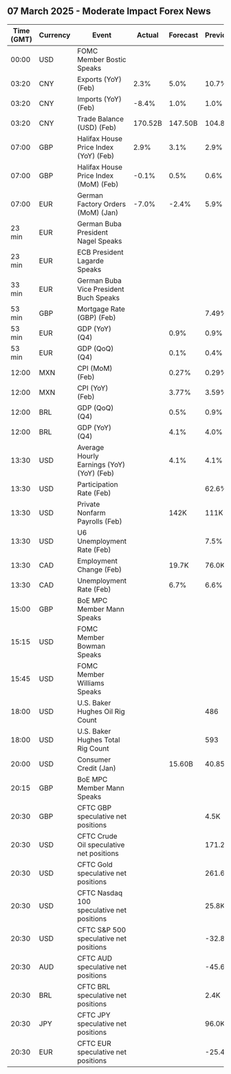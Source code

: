 ## 07 March 2025 - Moderate Impact Forex News

| Time (GMT) | Currency | Event | Actual | Forecast | Previous |
|------|----------|-------|--------|----------|----------|
| 00:00 | USD | FOMC Member Bostic Speaks |  |  |  |
| 03:20 | CNY | Exports (YoY) (Feb) | 2.3% | 5.0% | 10.7% |
| 03:20 | CNY | Imports (YoY) (Feb) | -8.4% | 1.0% | 1.0% |
| 03:20 | CNY | Trade Balance (USD) (Feb) | 170.52B | 147.50B | 104.84B |
| 07:00 | GBP | Halifax House Price Index (YoY) (Feb) | 2.9% | 3.1% | 2.9% |
| 07:00 | GBP | Halifax House Price Index (MoM) (Feb) | -0.1% | 0.5% | 0.6% |
| 07:00 | EUR | German Factory Orders (MoM) (Jan) | -7.0% | -2.4% | 5.9% |
| 23 min | EUR | German Buba President Nagel Speaks |  |  |  |
| 23 min | EUR | ECB President Lagarde Speaks |  |  |  |
| 33 min | EUR | German Buba Vice President Buch Speaks |  |  |  |
| 53 min | GBP | Mortgage Rate (GBP) (Feb) |  |  | 7.49% |
| 53 min | EUR | GDP (YoY) (Q4) |  | 0.9% | 0.9% |
| 53 min | EUR | GDP (QoQ) (Q4) |  | 0.1% | 0.4% |
| 12:00 | MXN | CPI (MoM) (Feb) |  | 0.27% | 0.29% |
| 12:00 | MXN | CPI (YoY) (Feb) |  | 3.77% | 3.59% |
| 12:00 | BRL | GDP (QoQ) (Q4) |  | 0.5% | 0.9% |
| 12:00 | BRL | GDP (YoY) (Q4) |  | 4.1% | 4.0% |
| 13:30 | USD | Average Hourly Earnings (YoY) (YoY) (Feb) |  | 4.1% | 4.1% |
| 13:30 | USD | Participation Rate (Feb) |  |  | 62.6% |
| 13:30 | USD | Private Nonfarm Payrolls (Feb) |  | 142K | 111K |
| 13:30 | USD | U6 Unemployment Rate (Feb) |  |  | 7.5% |
| 13:30 | CAD | Employment Change (Feb) |  | 19.7K | 76.0K |
| 13:30 | CAD | Unemployment Rate (Feb) |  | 6.7% | 6.6% |
| 15:00 | GBP | BoE MPC Member Mann Speaks |  |  |  |
| 15:15 | USD | FOMC Member Bowman Speaks |  |  |  |
| 15:45 | USD | FOMC Member Williams Speaks |  |  |  |
| 18:00 | USD | U.S. Baker Hughes Oil Rig Count |  |  | 486 |
| 18:00 | USD | U.S. Baker Hughes Total Rig Count |  |  | 593 |
| 20:00 | USD | Consumer Credit (Jan) |  | 15.60B | 40.85B |
| 20:15 | GBP | BoE MPC Member Mann Speaks |  |  |  |
| 20:30 | GBP | CFTC GBP speculative net positions |  |  | 4.5K |
| 20:30 | USD | CFTC Crude Oil speculative net positions |  |  | 171.2K |
| 20:30 | USD | CFTC Gold speculative net positions |  |  | 261.6K |
| 20:30 | USD | CFTC Nasdaq 100 speculative net positions |  |  | 25.8K |
| 20:30 | USD | CFTC S&P 500 speculative net positions |  |  | -32.8K |
| 20:30 | AUD | CFTC AUD speculative net positions |  |  | -45.6K |
| 20:30 | BRL | CFTC BRL speculative net positions |  |  | 2.4K |
| 20:30 | JPY | CFTC JPY speculative net positions |  |  | 96.0K |
| 20:30 | EUR | CFTC EUR speculative net positions |  |  | -25.4K |
